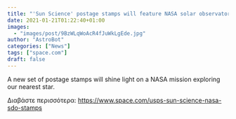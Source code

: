 ```yaml
---
title: "'Sun Science' postage stamps will feature NASA solar observatory images"
date: 2021-01-21T01:22:40+01:00
images:
  - "images/post/9BzWLqWoAcR4fJuWkLgEde.jpg"
author: "AstroBot"
categories: ["News"]
tags: ["space.com"]
draft: false
---
```


A new set of postage stamps will shine light on a NASA mission exploring our nearest star. 

Διαβάστε περισσότερα: https://www.space.com/usps-sun-science-nasa-sdo-stamps
